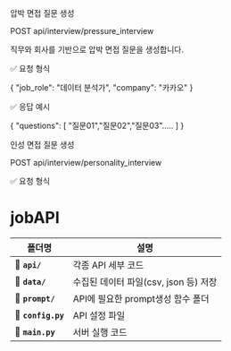 압박 면접 질문 생성

POST api/interview/pressure_interview

직무와 회사를 기반으로 압박 면접 질문을 생성합니다.

✅ 요청 형식

{
  "job_role": "데이터 분석가",
  "company": "카카오"
}

✅ 응답 예시

{
    "questions": [
        "질문01","질문02","질문03".....
    ]
}


인성 면접 질문 생성

POST api/interview/personality_interview

✅ 요청 형식
# jobAPI

| 폴더명                | 설명                         |
|--------------------|----------------------------|
| 📁 **`api/`**      | 각종 API 세부 코드               |
| 📁 **`data/`**     | 수집된 데이터 파일(csv, json 등) 저장 |
| 📁 **`prompt/`**   | API에 필요한 prompt생성 함수 폴더    |
| 📁 **`config.py`** | API 설정 파일                  |
| 📁 **`main.py`**   | 서버 실행 코드                   |
